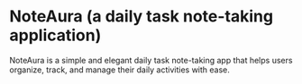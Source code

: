 # NoteAura (a daily task note-taking application)
NoteAura is a simple and elegant daily task note-taking app that helps users organize, track, and manage their daily activities with ease.
